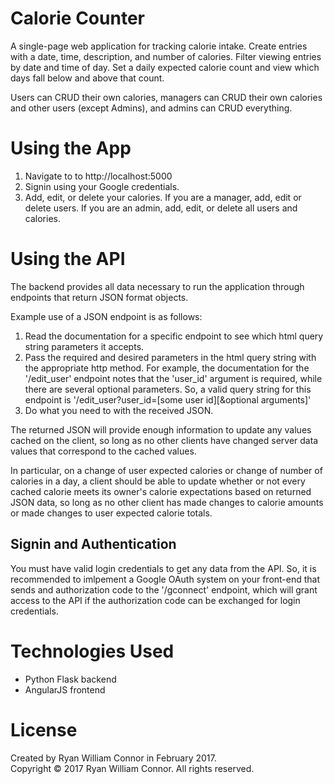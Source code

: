 # Calorie Counter

A single-page web application for tracking calorie intake. Create entries with a date, time, description, and number of calories. Filter viewing entries by date and time of day. Set a daily expected calorie count and view which days fall below and above that count.

Users can CRUD their own calories, managers can CRUD their own calories and other users (except Admins), and admins can CRUD everything.

# Using the App

1. Navigate to to http://localhost:5000
2. Signin using your Google credentials.
3. Add, edit, or delete your calories. If you are a manager, add, edit or delete users. If you are an admin, add, edit, or delete all users and calories.

# Using the API

The backend provides all data necessary to run the application through endpoints that return JSON format objects.

Example use of a JSON endpoint is as follows:

1. Read the documentation for a specific endpoint to see which html query string parameters it accepts.
2. Pass the required and desired parameters in the html query string with the appropriate http method. For example, the documentation for the '/edit_user' endpoint notes that the 'user_id' argument is required, while there are several optional parameters. So, a valid query string for this endpoint is '/edit_user?user_id=[some user id][&optional arguments]'
3. Do what you need to with the received JSON.

The returned JSON will provide enough information to update any values cached on the client, so long as no other clients have changed server data values that correspond to the cached values.

In particular, on a change of user expected calories or change of number of calories in a day, a client should be able to update whether or not every cached calorie meets its owner's calorie expectations based on returned JSON data, so long as no other client has made changes to calorie amounts or made changes to user expected calorie totals.

## Signin and Authentication 

You must have valid login credentials to get any data from the API. So, it is recommended to imlpement a Google OAuth system on your front-end that sends and authorization code to the '/gconnect' endpoint, which will grant access to the API if the authorization code can be exchanged for login credentials.

# Technologies Used

- Python Flask backend
- AngularJS frontend 

# License

Created by Ryan William Connor in February 2017.  
Copyright © 2017 Ryan William Connor. All rights reserved.